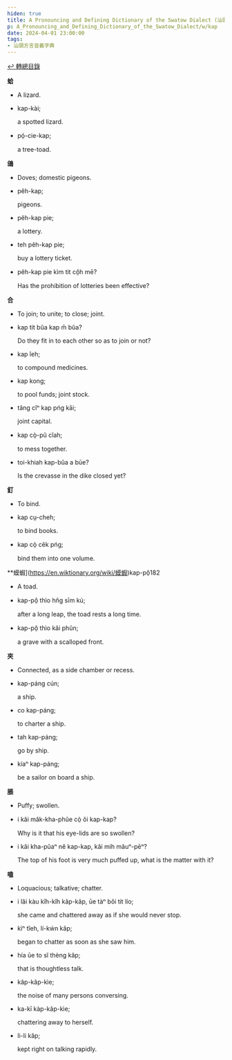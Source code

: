 ```yaml
---
hiden: true
title: A Pronouncing and Defining Dictionary of the Swatow Dialect (汕頭方言音義字典) / kap
p: A_Pronouncing_and_Defining_Dictionary_of_the_Swatow_Dialect/w/kap
date: 2024-04-01 23:00:00
tags: 
- 汕頭方言音義字典
---
```


[↩️ 轉總目錄](/A_Pronouncing_and_Defining_Dictionary_of_the_Swatow_Dialect)


**蛤**
- A lizard.

- kap-kài;

  a spotted lizard.

- pó̤-cie-kap;

  a tree-toad.

**鴿**
- Doves; domestic pigeons.

- pêh-kap;

  pigeons.

- pêh-kap pie;

  a lottery.

- teh pêh-kap pie;

  buy a lottery ticket.

- pêh-kap pie kìm tit cô̤h mē?

  Has the prohibition of lotteries been effective?

**合**
- To join; to unite; to close; joint.

- kap tit bûa kap m̄ bûa?

  Do they fit in to each other so as to join or not?

- kap îeh;

  to compound medicines.

- kap kong;

  to pool funds; joint stock.

- tâng cîⁿ kap pńg kāi;

  joint capital.

- kap cò̤-pû cîah;

  to mess together.

- toi-khiah kap-bûa a būe?

  Is the crevasse in the dike closed yet?

**釘**
- To bind.

- kap cṳ-cheh;

  to bind books.

- kap cò̤ cêk pńg;

  bind them into one volume.

**蟆蝦](https://en.wiktionary.org/wiki/蟆蝦)kap-pô̤182
- A toad.

- kap-pô̤ thìo hn̆g sīm kú;

  after a long leap, the toad rests a long time.

- kap-pô̤ thìo kâi phûn;

  a grave with a scalloped front.

**夾**
- Connected, as a side chamber or recess.

- kap-páng cún;

  a ship.

- co kap-páng;

  to charter a ship.

- tah kap-páng;

  go by ship.

- kíaⁿ kap-páng;

  be a sailor on board a ship.

**脹**
- Puffy; swollen.

- i kâi mâk-kha-phûe cò̤ ŏi kap-kap?

  Why is it that his eye-lids are so swollen?

- i kâi kha-pûaⁿ nĕ kap-kap, kâi mih mâuⁿ-pēⁿ?

  The top of his foot is very much puffed up, what is the matter with it?

**嗑**
- Loquacious; talkative; chatter.

- i lâi kàu kîh-kîh kâp-kâp, ūe tàⁿ bŏi tit lío;

  she came and chattered away as if she would never stop.

- kìⁿ tîeh, lí-kẃn kâp;

  began to chatter as soon as she saw him.

- hía ūe to sĭ thèng kâp;

  that is thoughtless talk.

- kâp-kâp-kìe;

  the noise of many persons conversing.

- ka-kī kàp-kâp-kìe;

  chattering away to herself.

- li-li kâp;

  kept right on talking rapidly.